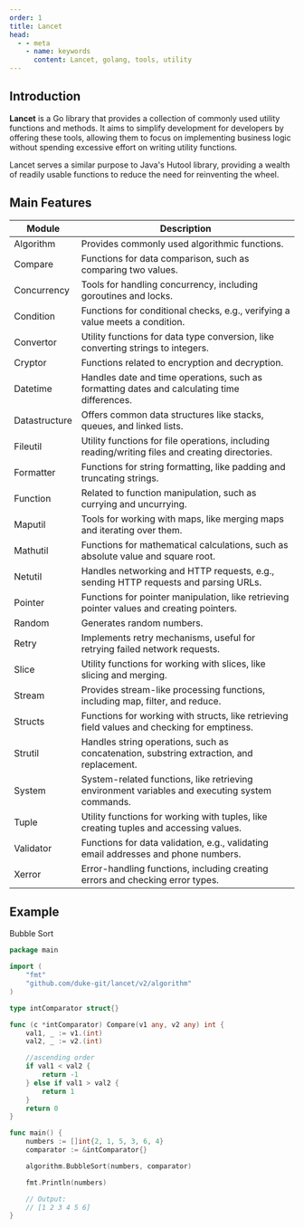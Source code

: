 ```yaml
---
order: 1
title: Lancet
head:
  - - meta
    - name: keywords
      content: Lancet, golang, tools, utility
---
```


## Introduction

**Lancet** is a Go library that provides a collection of commonly used utility functions and methods. It aims to simplify development for developers by offering these tools, allowing them to focus on implementing business logic without spending excessive effort on writing utility functions.

Lancet serves a similar purpose to Java's Hutool library, providing a wealth of readily usable functions to reduce the need for reinventing the wheel.

## Main Features

| **Module**    | **Description**                                                                                  |
| ------------- | ------------------------------------------------------------------------------------------------ |
| Algorithm     | Provides commonly used algorithmic functions.                                                    |
| Compare       | Functions for data comparison, such as comparing two values.                                     |
| Concurrency   | Tools for handling concurrency, including goroutines and locks.                                  |
| Condition     | Functions for conditional checks, e.g., verifying a value meets a condition.                     |
| Convertor     | Utility functions for data type conversion, like converting strings to integers.                 |
| Cryptor       | Functions related to encryption and decryption.                                                  |
| Datetime      | Handles date and time operations, such as formatting dates and calculating time differences.     |
| Datastructure | Offers common data structures like stacks, queues, and linked lists.                             |
| Fileutil      | Utility functions for file operations, including reading/writing files and creating directories. |
| Formatter     | Functions for string formatting, like padding and truncating strings.                            |
| Function      | Related to function manipulation, such as currying and uncurrying.                               |
| Maputil       | Tools for working with maps, like merging maps and iterating over them.                          |
| Mathutil      | Functions for mathematical calculations, such as absolute value and square root.                 |
| Netutil       | Handles networking and HTTP requests, e.g., sending HTTP requests and parsing URLs.              |
| Pointer       | Functions for pointer manipulation, like retrieving pointer values and creating pointers.        |
| Random        | Generates random numbers.                                                                        |
| Retry         | Implements retry mechanisms, useful for retrying failed network requests.                        |
| Slice         | Utility functions for working with slices, like slicing and merging.                             |
| Stream        | Provides stream-like processing functions, including map, filter, and reduce.                    |
| Structs       | Functions for working with structs, like retrieving field values and checking for emptiness.     |
| Strutil       | Handles string operations, such as concatenation, substring extraction, and replacement.         |
| System        | System-related functions, like retrieving environment variables and executing system commands.   |
| Tuple         | Utility functions for working with tuples, like creating tuples and accessing values.            |
| Validator     | Functions for data validation, e.g., validating email addresses and phone numbers.               |
| Xerror        | Error-handling functions, including creating errors and checking error types.                    |

## Example

Bubble Sort

```go
package main

import (
    "fmt"
    "github.com/duke-git/lancet/v2/algorithm"
)

type intComparator struct{}

func (c *intComparator) Compare(v1 any, v2 any) int {
    val1, _ := v1.(int)
    val2, _ := v2.(int)

    //ascending order
    if val1 < val2 {
        return -1
    } else if val1 > val2 {
        return 1
    }
    return 0
}

func main() {
    numbers := []int{2, 1, 5, 3, 6, 4}
    comparator := &intComparator{}

    algorithm.BubbleSort(numbers, comparator)

    fmt.Println(numbers)

    // Output:
    // [1 2 3 4 5 6]
}
```